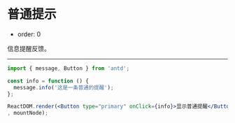 # 普通提示

- order: 0

信息提醒反馈。

---

````jsx
import { message, Button } from 'antd';

const info = function () {
  message.info('这是一条普通的提醒');
};

ReactDOM.render(<Button type="primary" onClick={info}>显示普通提醒</Button>
, mountNode);
````
